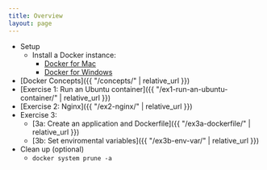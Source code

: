 ```yaml
---
title: Overview
layout: page
---
```


- Setup
  - Install a Docker instance:
    - [Docker for Mac](https://store.docker.com/editions/community/docker-ce-desktop-mac)
    - [Docker for Windows](https://store.docker.com/editions/community/docker-ce-desktop-windows)
- [Docker Concepts]({{ "/concepts/" | relative_url }})
- [Exercise 1: Run an Ubuntu container]({{ "/ex1-run-an-ubuntu-container/" | relative_url }})
- [Exercise 2: Nginx]({{ "/ex2-nginx/" | relative_url }})
- Exercise 3:
  - [3a: Create an application and Dockerfile]({{ "/ex3a-dockerfile/" | relative_url }})
  - [3b: Set enviromental variables]({{ "/ex3b-env-var/" | relative_url }})
- Clean up (optional)
  - `docker system prune -a`
